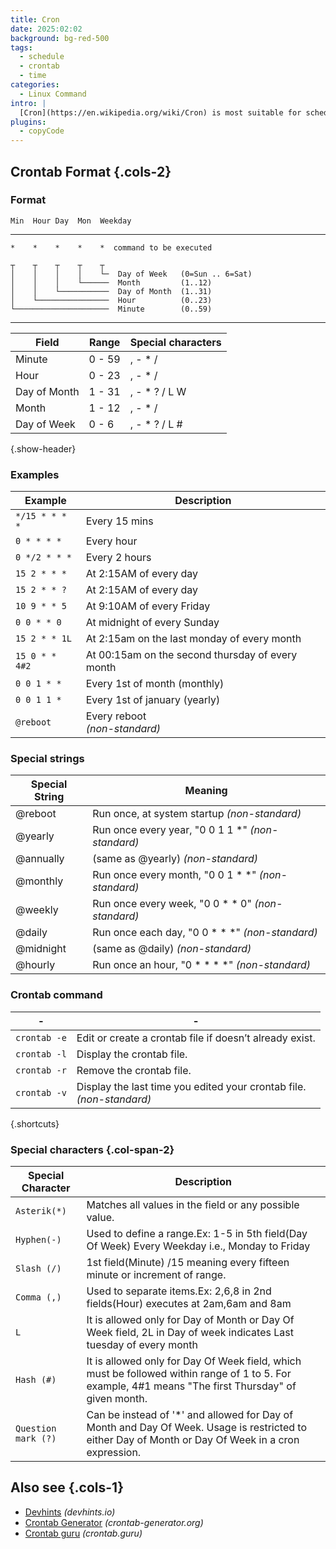 ```yaml
---
title: Cron
date: 2025:02:02
background: bg-red-500
tags:
  - schedule
  - crontab
  - time
categories:
  - Linux Command
intro: |
  [Cron](https://en.wikipedia.org/wiki/Cron) is most suitable for scheduling repetitive tasks. Scheduling one-time tasks can be accomplished using the associated at utility.
plugins:
  - copyCode
---
```


## Crontab Format {.cols-2}

### Format

```
Min  Hour Day  Mon  Weekday
```

---

```
*    *    *    *    *  command to be executed
```

```
┬    ┬    ┬    ┬    ┬
│    │    │    │    └─  Day of Week   (0=Sun .. 6=Sat)
│    │    │    └──────  Month         (1..12)
│    │    └───────────  Day of Month  (1..31)
│    └────────────────  Hour          (0..23)
└─────────────────────  Minute        (0..59)
```

---

| Field        | Range  | Special characters |
| ------------ | ------ | ------------------ |
| Minute       | 0 - 59 | , - \* /           |
| Hour         | 0 - 23 | , - \* /           |
| Day of Month | 1 - 31 | , - \* ? / L W     |
| Month        | 1 - 12 | , - \* /           |
| Day of Week  | 0 - 6  | , - \* ? / L #     |

{.show-header}

### Examples

| Example        | Description                                      |
| -------------- | ------------------------------------------------ |
| `*/15 * * * *` | Every 15 mins                                    |
| `0 * * * *`    | Every hour                                       |
| `0 */2 * * *`  | Every 2 hours                                    |
| `15 2 * * *`   | At 2:15AM of every day                           |
| `15 2 * * ?`   | At 2:15AM of every day                           |
| `10 9 * * 5`   | At 9:10AM of every Friday                        |
| `0 0 * * 0`    | At midnight of every Sunday                      |
| `15 2 * * 1L`  | At 2:15am on the last monday of every month      |
| `15 0 * * 4#2` | At 00:15am on the second thursday of every month |
| `0 0 1 * *`    | Every 1st of month (monthly)                     |
| `0 0 1 1 *`    | Every 1st of january (yearly)                    |
| `@reboot`      | Every reboot <br>_(non-standard)_                |

### Special strings

| Special String | Meaning                                              |
| -------------- | ---------------------------------------------------- |
| @reboot        | Run once, at system startup _(non-standard)_         |
| @yearly        | Run once every year, "0 0 1 1 \*" _(non-standard)_   |
| @annually      | (same as @yearly) _(non-standard)_                   |
| @monthly       | Run once every month, "0 0 1 \* \*" _(non-standard)_ |
| @weekly        | Run once every week, "0 0 \* \* 0" _(non-standard)_  |
| @daily         | Run once each day, "0 0 \* \* \*" _(non-standard)_   |
| @midnight      | (same as @daily) _(non-standard)_                    |
| @hourly        | Run once an hour, "0 \* \* \* \*" _(non-standard)_   |

### Crontab command

| -            | -                                                                       |
| ------------ | ----------------------------------------------------------------------- |
| `crontab -e` | Edit or create a crontab file if doesn’t already exist.                 |
| `crontab -l` | Display the crontab file.                                               |
| `crontab -r` | Remove the crontab file.                                                |
| `crontab -v` | Display the last time you edited your crontab file.<br>_(non-standard)_ |

{.shortcuts}

### Special characters {.col-span-2}

| Special Character   | Description                                                                                                                                          |
| ------------------- | ---------------------------------------------------------------------------------------------------------------------------------------------------- |
| `Asterik(*)`        | Matches all values in the field or any possible value.                                                                                               |
| `Hyphen(-)`         | Used to define a range.Ex: 1-5 in 5th field(Day Of Week) Every Weekday i.e., Monday to Friday                                                        |
| `Slash (/)`         | 1st field(Minute) /15 meaning every fifteen minute or increment of range.                                                                            |
| `Comma (,)`         | Used to separate items.Ex: 2,6,8 in 2nd fields(Hour) executes at 2am,6am and 8am                                                                     |
| `L`                 | It is allowed only for Day of Month or Day Of Week field, 2L in Day of week indicates Last tuesday of every month                                    |
| `Hash (#)`          | It is allowed only for Day Of Week field, which must be followed within range of 1 to 5. For example, 4#1 means "The first Thursday" of given month. |
| `Question mark (?)` | Can be instead of '\*' and allowed for Day of Month and Day Of Week. Usage is restricted to either Day of Month or Day Of Week in a cron expression. |

## Also see {.cols-1}

- [Devhints](https://devhints.io/cron) _(devhints.io)_
- [Crontab Generator](https://crontab-generator.org/) _(crontab-generator.org)_
- [Crontab guru](https://crontab.guru/) _(crontab.guru)_
